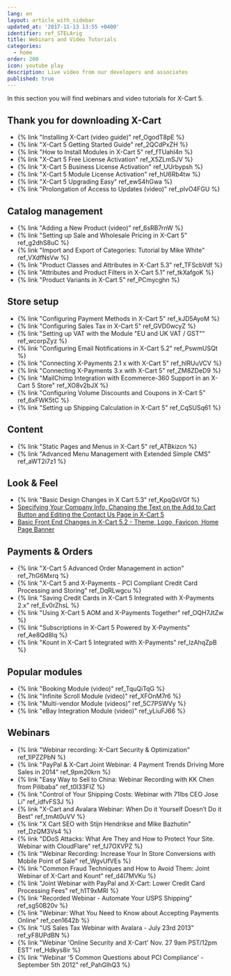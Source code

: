 ```yaml
---
lang: en
layout: article_with_sidebar
updated_at: '2017-11-13 13:55 +0400'
identifier: ref_STELArig
title: Webinars and Video Tutorials
categories:
  - home
order: 200
icon: youtube play
description: Live video from our developers and associates
published: true
---
```


In this section you will find webinars and video tutorials for X-Cart 5.

## Thank you for downloading X-Cart

*   {% link "Installing X-Cart (video guide)" ref_OgodT8pE %}
*   {% link "X-Cart 5 Getting Started Guide" ref_2QCdPxZH %}
*   {% link "How to Install Modules in X-Cart 5" ref_fTUahl4n %}
*   {% link "X-Cart 5 Free License Activation" ref_X5ZLmSJV %}
*   {% link "X-Cart 5 Business License Activation" ref_UUrbypsh %}
*   {% link "X-Cart 5 Module License Activation" ref_hU6Rb4tw %}
*   {% link "X-Cart 5 Upgrading Easy" ref_ewS4hGwa %}
*   {% link "Prolongation of Access to Updates (video)" ref_pIvO4FGU %}

## Catalog management

*   {% link "Adding a New Product (video)" ref_6sRB7rnW %}
*   {% link "Setting up Sale and Wholesale Pricing in X-Cart 5" ref_g2dhS8uC %}
*   {% link "Import and Export of Categories: Tutorial by Mike White" ref_VXdfNsVw %}
*   {% link "Product Classes and Attributes in X-Cart 5.3" ref_TFScbVdf %}
*   {% link "Attributes and Product Filters in X-Cart 5.1" ref_tkXafgoK %}
*   {% link "Product Variants in X-Cart 5" ref_PCmycghn %}

## Store setup

*   {% link "Configuring Payment Methods in X-Cart 5" ref_kJD5AyoM %}
*   {% link "Configuring Sales Tax in X-Cart 5" ref_GVD0wcyZ %}
*   {% link "Setting up VAT with the Module "EU and UK VAT / GST"" ref_wcorpZyz %}
*   {% link "Configuring Email Notifications in X-Cart 5.2" ref_PswmUSQt %}
*   {% link "Connecting X-Payments 2.1 x with X-Cart 5" ref_hlRUuVCV %}
*   {% link "Connecting X-Payments 3.x with X-Cart 5" ref_ZM8ZDeD9 %}
*   {% link "MailChimp Integration with Ecommerce-360 Support in an X-Cart 5 Store" ref_XO8v2bJX %}
*   {% link "Configuring Volume Discounts and Coupons in X-Cart 5" ref_6xFWK5tC %}
*   {% link "Setting up Shipping Calculation in X-Cart 5" ref_CqSUSq61 %}

## Content

*   {% link "Static Pages and Menus in X-Cart 5" ref_ATBkizcn %}
*   {% link "Advanced Menu Management with Extended Simple CMS" ref_aWT2i7z1 %}

## Look & Feel

*   {% link "Basic Design Changes in X Cart 5.3" ref_KpqQsVGf %}
*   [Specifying Your Company Info, Changing the Text on the Add to Cart Button and Editing the Contact Us Page in X-Cart 5](http://devs.x-cart.com/en/webinars_and_video_tutorials/specifying_your_company_info__changing_the_text_on_the_add_to_cart_button_and_editing_the_contact_us_page_in_x-cart_5.html)
*   [Basic Front End Changes in X-Cart 5.2 - Theme, Logo, Favicon, Home Page Banner](http://devs.x-cart.com/en/webinars_and_video_tutorials/basic_front-end_changes_in_x-cart_5.2_-_theme__logo__favicon__home_page_banner.html)

## Payments & Orders

*   {% link "X-Cart 5 Advanced Order Management in action" ref_7hG6Mxrq %}
*   {% link "X-Cart 5 and X-Payments - PCI Compliant Credit Card Processing and Storing" ref_DqRLwgcu %}
*   {% link "Saving Credit Cards in X-Cart 5 Integrated with X-Payments 2.x" ref_Ev0rZhsL %}
*   {% link "Using X-Cart 5 AOM and X-Payments Together" ref_OQH7JtZw %}
*   {% link "Subscriptions in X-Cart 5 Powered by X-Payments" ref_Ae8Qd8lq %}
*   {% link "Kount in X-Cart 5 Integrated with X-Payments" ref_lzAhqZpB %}

## Popular modules

*   {% link "Booking Module (video)" ref_TquQiTqG %}
*   {% link "Infinite Scroll Module (video)" ref_XFOnM7r6 %}
*   {% link "Multi-vendor Module (videos)" ref_5C7PSWVy %}
*   {% link "eBay Integration Module (video)" ref_yLiuFJ66 %}

## Webinars

*   {% link "Webinar recording: X-Cart Security & Optimization" ref_1IPZZPbN %}
*   {% link "PayPal & X-Cart Joint Webinar: 4 Payment Trends Driving More Sales in 2014" ref_9pm20krn %}
*   {% link "Easy Way to Sell to China: Webinar Recording with KK Chen from Pilibaba" ref_t0I33FIZ %}
*   {% link "Control of Your Shipping Costs: Webinar with 71lbs CEO Jose Li" ref_idfvFS3J %}
*   {% link "X-Cart and Avalara Webinar: When Do it Yourself Doesn’t Do it Best" ref_tmAt0uVV %}
*   {% link "X Cart SEO with Stijn Hendrikse and Mike Bazhutin" ref_DzQM3Vs4 %}
*   {% link "DDoS Attacks: What Are They and How to Protect Your Site. Webinar with CloudFlare" ref_fJ7OXVPZ %}
*   {% link "Webinar Recording: Increase Your In Store Conversions with Mobile Point of Sale" ref_WgvUfVEs %}
*   {% link "Common Fraud Techniques and How to Avoid Them: Joint Webinar of X-Cart and Kount" ref_d4I7MVKu %}
*   {% link "Joint Webinar with PayPal and X-Cart: Lower Credit Card Processing Fees" ref_h1T9xMRl %}
*   {% link "Recorded Webinar - Automate Your USPS Shipping" ref_sg50B20v %}
*   {% link "Webinar: What You Need to Know about Accepting Payments Online" ref_cen1642b %}
*   {% link "US Sales Tax Webinar with Avalara - July 23rd 2013" ref_yF8UPdBN %}
*   {% link "Webinar 'Online Security and X-Cart' Nov. 27 9am PST/12pm EST" ref_Hdkys8ir %}
*   {% link "Webinar '5 Common Questions about PCI Compliance' - September 5th 2012" ref_PahGlhQ3 %}
